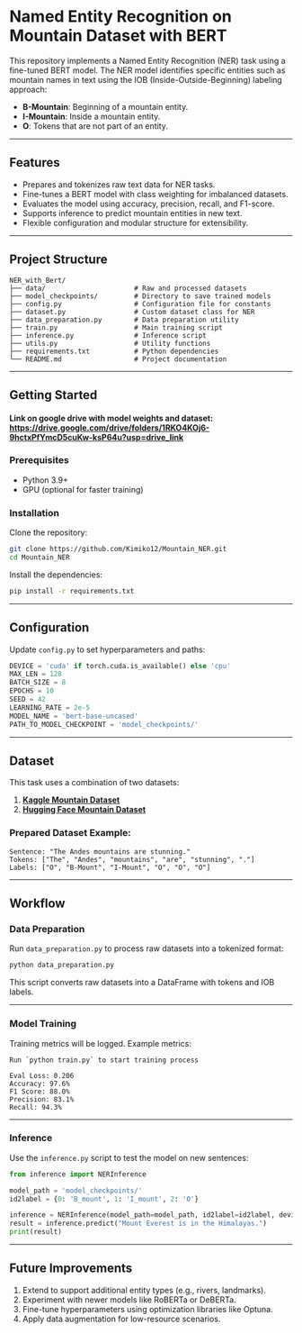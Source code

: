 # Named Entity Recognition on Mountain Dataset with BERT

This repository implements a Named Entity Recognition (NER) task using a fine-tuned BERT model. The NER model identifies specific entities such as mountain names in text using the IOB (Inside-Outside-Beginning) labeling approach:

- **B-Mountain**: Beginning of a mountain entity.
- **I-Mountain**: Inside a mountain entity.
- **O**: Tokens that are not part of an entity.

---

## Features

- Prepares and tokenizes raw text data for NER tasks.
- Fine-tunes a BERT model with class weighting for imbalanced datasets.
- Evaluates the model using accuracy, precision, recall, and F1-score.
- Supports inference to predict mountain entities in new text.
- Flexible configuration and modular structure for extensibility.

---

## Project Structure

```
NER_with_Bert/
├── data/                      # Raw and processed datasets
├── model_checkpoints/         # Directory to save trained models
├── config.py                  # Configuration file for constants
├── dataset.py                 # Custom dataset class for NER
├── data_preparation.py        # Data preparation utility
├── train.py                   # Main training script
├── inference.py               # Inference script
├── utils.py                   # Utility functions
├── requirements.txt           # Python dependencies
└── README.md                  # Project documentation
```

---

## Getting Started

#### Link on google drive with model weights and dataset: https://drive.google.com/drive/folders/1RKO4KOj6-9hctxPfYmcD5cuKw-ksP64u?usp=drive_link

### Prerequisites

- Python 3.9+
- GPU (optional for faster training)

### Installation

Clone the repository:

```bash
git clone https://github.com/Kimiko12/Mountain_NER.git
cd Mountain_NER
```

Install the dependencies:

```bash
pip install -r requirements.txt
```

---

## Configuration

Update `config.py` to set hyperparameters and paths:

```python
DEVICE = 'cuda' if torch.cuda.is_available() else 'cpu'
MAX_LEN = 128
BATCH_SIZE = 8
EPOCHS = 10
SEED = 42
LEARNING_RATE = 2e-5
MODEL_NAME = 'bert-base-uncased'
PATH_TO_MODEL_CHECKPOINT = 'model_checkpoints/'
```

---

## Dataset

This task uses a combination of two datasets:

1. **[Kaggle Mountain Dataset](https://www.kaggle.com/datasets/geraygench/mountain-ner-dataset)**  
2. **[Hugging Face Mountain Dataset](https://huggingface.co/datasets/telord/mountains-ner-dataset)**  

### Prepared Dataset Example:
```text
Sentence: "The Andes mountains are stunning."
Tokens: ["The", "Andes", "mountains", "are", "stunning", "."]
Labels: ["O", "B-Mount", "I-Mount", "O", "O", "O"]
```
---

## Workflow

### Data Preparation

Run `data_preparation.py` to process raw datasets into a tokenized format:

```bash
python data_preparation.py
```

This script converts raw datasets into a DataFrame with tokens and IOB labels.

---

### Model Training

Training metrics will be logged. Example metrics:
```
Run `python train.py` to start training process
```


```
Eval Loss: 0.206
Accuracy: 97.6%
F1 Score: 88.0%
Precision: 83.1%
Recall: 94.3%
```

---

### Inference

Use the `inference.py` script to test the model on new sentences:

```python
from inference import NERInference

model_path = 'model_checkpoints/'
id2label = {0: 'B_mount', 1: 'I_mount', 2: 'O'}

inference = NERInference(model_path=model_path, id2label=id2label, device='cpu')
result = inference.predict("Mount Everest is in the Himalayas.")
print(result)
```
---

## Future Improvements

1. Extend to support additional entity types (e.g., rivers, landmarks).
2. Experiment with newer models like RoBERTa or DeBERTa.
3. Fine-tune hyperparameters using optimization libraries like Optuna.
4. Apply data augmentation for low-resource scenarios.

